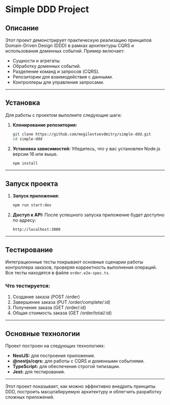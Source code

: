 # **Simple DDD Project**

## **Описание**
Этот проект демонстрирует практическую реализацию принципов Domain-Driven Design (DDD) в рамках архитектуры CQRS и использования доменных событий. Пример включает:
- Сущности и агрегаты.
- Обработку доменных событий.
- Разделение команд и запросов (CQRS).
- Репозитории для взаимодействия с данными.
- Контроллеры для управления запросами.

---

## **Установка**
Для работы с проектом выполните следующие шаги:

1. **Клонирование репозитория:**
   ```bash
   git clone https://github.com/mogilevtsevdmitry/simple-ddd.git
   cd simple-ddd
   ```

2. **Установка зависимостей:**
   Убедитесь, что у вас установлен Node.js версии 16 или выше.
   ```bash
   npm install
   ```

---

## **Запуск проекта**
1. **Запуск приложения:**
   ```bash
   npm run start:dev
   ```

2. **Доступ к API:**
   После успешного запуска приложение будет доступно по адресу:
   ```
   http://localhost:3000
   ```

---

## Тестирование
Интеграционные тесты покрывают основные сценарии работы контроллера заказов, проверяя корректность выполнения операций. Все тесты находятся в файле `order.e2e-spec.ts`.

### Что тестируется:
1. Создание заказа (POST /order)
2. Завершение заказа (PUT /order/complete/:id)
3. Получение заказа (GET /order/:id)
4. Общая стоимость заказа (GET /order/total/:id)

---

## **Основные технологии**
Проект построен на следующих технологиях:
- **NestJS:** для построения приложения.
- **@nestjs/cqrs:** для работы с CQRS и доменными событиями.
- **TypeScript:** для обеспечения строгой типизации.
- **Jest:** для тестирования.

---

Этот проект показывает, как можно эффективно внедрить принципы DDD, построить масштабируемую архитектуру и облегчить разработку сложных приложений.